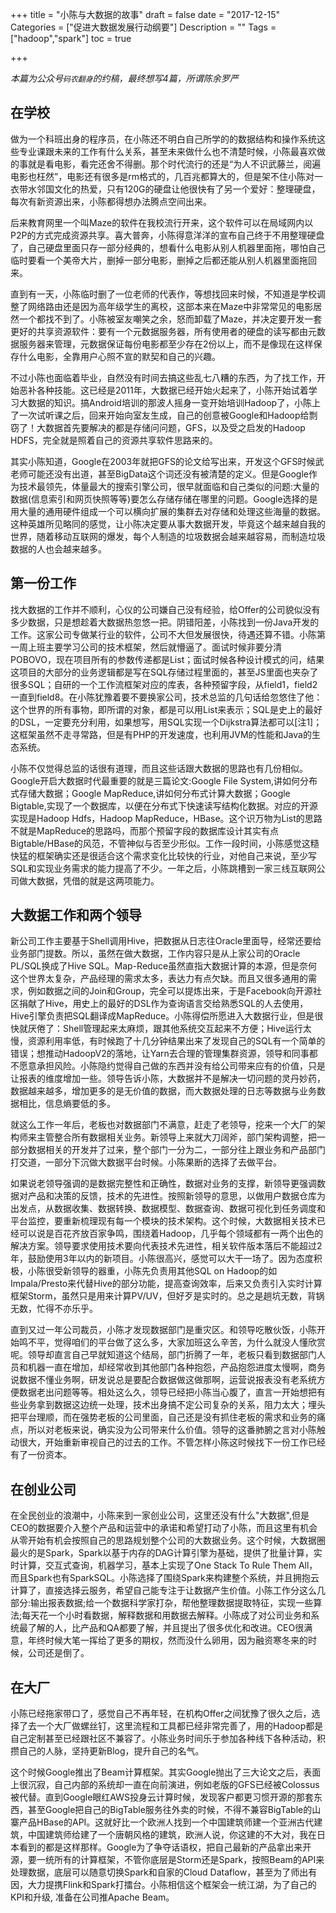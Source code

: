 +++
title = "小陈与大数据的故事"
draft = false
date = "2017-12-15"
Categories = ["促进大数据发展行动纲要"] 
Description = "" 
Tags = ["hadoop","spark"] 
toc = true

+++


_本篇为公众号`码农翻身`的约稿，最终想写4篇，所谓陈余罗严_

## 在学校

做为一个科班出身的程序员，在小陈还不明白自己所学的的数据结构和操作系统这些专业课跟未来的工作有什么关系，甚至未来做什么也不清楚时候，小陈最喜欢做的事就是看电影，看完还舍不得删。那个时代流行的还是“为人不识武藤兰，阅遍电影也枉然”，电影还有很多是rm格式的，几百兆都算大的，但是架不住小陈对一衣带水邻国文化的热爱，只有120G的硬盘让他很快有了另一个爱好：整理硬盘，每次有新资源出来，小陈都得想办法腾点空间出来。

后来教育网里一个叫Maze的软件在我校流行开来，这个软件可以在局域网内以P2P的方式完成资源共享。喜大普奔，小陈得意洋洋的宣布自己终于不用整理硬盘了，自己硬盘里面只存一部分经典的，想看什么电影从别人机器里面拖，哪怕自己临时要看一个美帝大片，删掉一部分电影，删掉之后都还能从别人机器里面拖回来。

直到有一天，小陈临时删了一位老师的代表作，等想找回来时候，不知道是学校调整了网络路由还是因为高年级学生的离校，这部本来在Maze中非常常见的电影居然一个都找不到了。小陈被室友嘲笑之余，怒而卸载了Maze，并决定要开发一套更好的共享资源软件：要有一个元数据服务器，所有使用者的硬盘的读写都由元数据服务器来管理，元数据保证每份电影都至少存在2份以上，而不是像现在这样保存什么电影，全靠用户心照不宣的默契和自己的兴趣。

不过小陈也面临着毕业，自然没有时间去搞这些乱七八糟的东西，为了找工作，开始恶补各种技能。这已经是2011年，大数据已经开始火起来了，小陈开始试着学习大数据的知识。搞Android培训的那波人摇身一变开始培训Hadoop了，小陈上了一次试听课之后，回来开始向室友生成，自己的创意被Google和Hadoop给剽窃了！大数据首先要解决的都是存储问问题，GFS，以及受之启发的Hadoop HDFS，完全就是照着自己的资源共享软件思路来的。

其实小陈知道，Google在2003年就把GFS的论文给写出来，开发这个GFS时候武老师可能还没有出道，甚至BigData这个词还没有被清楚的定义。但是Google作为技术最领先，体量最大的搜索引擎公司，很早就面临和自己类似的问题:大量的数据(信息索引和网页快照等等)要怎么存储存储在哪里的问题。Google选择的是用大量的通用硬件组成一个可以横向扩展的集群去对存储和处理这些海量的数据。这种英雄所见略同的感觉，让小陈决定要从事大数据开发，毕竟这个越来越自我的世界，随着移动互联网的爆发，每个人制造的垃圾数据会越来越容易，而制造垃圾数据的人也会越来越多。

## 第一份工作

找大数据的工作并不顺利，心仪的公司嫌自己没有经验，给Offer的公司貌似没有多少数据，只是想趁着大数据热忽悠一把。阴错阳差，小陈找到一份Java开发的工作。这家公司专做某行业的软件，公司不大但发展很快，待遇还算不错。小陈第一周上班主要学习公司的技术框架，然后就懵逼了。面试时候非要分清POBOVO，现在项目所有的参数传递都是List<Map>；面试时候各种设计模式的问，结果这项目的大部分的业务逻辑都是写在SQL存储过程里面的，甚至JS里面也夹杂了很多SQL；自研的一个工作流框架对应的库表，各种预留字段，从field1，field2一直到field8。在小陈犹豫着要不要换家公司，技术总监的几句话给忽悠住了他：这个世界的所有事物，即所谓的对象，都是可以用List<Map>来表示；SQL是史上的最好的DSL，一定要充分利用，如果想写，用SQL实现一个Dijkstra算法都可以[注1]；这框架虽然不走寻常路，但是有PHP的开发速度，也利用JVM的性能和Java的生态系统。

小陈不仅觉得总监的话很有道理，而且这些话跟大数据的思路也有几份相似。Google开启大数据时代最重要的就是三篇论文:Google File System,讲如何分布式存储大数据；Google MapReduce,讲如何分布式计算大数据；Google Bigtable,实现了一个数据库，以便在分布式下快速读写结构化数据。对应的开源实现是Hadoop Hdfs，Hadoop MapReduce，HBase。这个识万物为List<Map>的思路不就是MapReduce的思路吗，而那个预留字段的数据库设计其实有点Bigtable/HBase的风范，不管神似与否至少形似。工作一段时间，小陈感觉这糙快猛的框架确实还是很适合这个需求变化比较快的行业，对他自己来说，至少写SQL和实现业务需求的能力提高了不少。一年之后，小陈跳槽到一家三线互联网公司做大数据，凭借的就是这两项能力。

## 大数据工作和两个领导

新公司工作主要基于Shell调用Hive，把数据从日志往Oracle里面导，经常还要给业务部门提数。所以，虽然在做大数据，工作内容只是从上家公司的Oracle PL/SQL换成了Hive SQL。Map-Reduce虽然直指大数据计算的本源，但是奈何这个世界太复杂，产品经理的需求太多，表达力有点欠缺。而且又很多通用的需求，例如数据之间的Join和Group，完全可以提炼出来，于是Facebook向开源社区捐献了Hive，用史上的最好的DSL作为查询语言交给熟悉SQL的人去使用，Hive引擎负责把SQL翻译成MapReduce。小陈得偿所愿进入大数据行业，但是很快就厌倦了：Shell管理起来太麻烦，跟其他系统交互起来不方便；Hive运行太慢，资源利用率低，有时候跑了十几分钟结果出来了发现自己的SQL有一个简单的错误；想推动HadoopV2的落地，让Yarn去合理的管理集群资源，领导和同事都不愿意承担风险。小陈隐约觉得自己做的东西并没有给公司带来应有的价值，只是让报表的维度增加一些。领导告诉小陈，大数据并不是解决一切问题的灵丹妙药，数据越来越多，增加更多的是无价值的数据，而大数据处理的日志等数据与业务数据相比，信息熵要低的多。

就这么工作一年后，老板也对数据部门不满意，赶走了老领导，挖来一个大厂的架构师来主管整合所有数据相关业务。新领导上来就大刀阔斧，部门架构调整，把一部分数据相关的开发并了过来，整个部门一分为二，一部分往上跟业务和产品部门打交道，一部分下沉做大数据平台时候。小陈果断的选择了去做平台。

如果说老领导强调的是数据完整性和正确性，数据对业务的支撑，新领导更强调数据对产品和决策的反馈，技术的先进性。按照新领导的意思，以做用户数据仓库为出发点，从数据收集、数据转换、数据模型、数据查询、数据可视化到任务调度和平台监控，要重新梳理现有每一个模块的技术架构。这个时候，大数据相关技术已经可以说是百花齐放百家争鸣，围绕着Hadoop，几乎每个领域都有一两个出色的解决方案。领导要求使用技术要向代表技术先进性，相关软件版本落后不能超过2年，鼓励使用3年以内的新项目。小陈很高兴，感觉可以大干一场了。因为态度积极，小陈很受新领导的器重，小陈先负责用其他SQL on Hadoop的如Impala/Presto来代替Hive的部分功能，提高查询效率，后来又负责引入实时计算框架Storm，虽然只是用来计算PV/UV，但好歹是实时的。总之是趟坑无数，背锅无数，忙得不亦乐乎。

直到又过一年公司裁员，小陈才发现数据部门是重灾区。和领导吃散伙饭，小陈开始鸣不平，觉得咱们的平台做了这么多，大家加班这么辛苦，为什么就没人懂欣赏呢。领导却直言自己早就知道这个结局，部门折腾了一年，老板只看到数据部门人员和机器一直在增加，却经常收到其他部门各种抱怨，产品抱怨进度太慢啊，商务说数据不懂业务啊，研发说总是要配合数据做这做那啊，运营说报表没有老系统方便数据老出问题等等。相处这么久，领导已经把小陈当心腹了，直言一开始想把有些业务拿到数据这边统一处理，技术出身搞不定公司复杂的关系，阻力太大；埋头把平台理顺，而在强势老板的公司里面，自己还是没有抓住老板的需求和业务的痛点，所以对老板来说，确实没为公司带来什么价值。领导的这番肺腑之言对小陈触动很大，开始重新审视自己的过去的工作。不管怎样小陈这时候找下一份工作已经有了一份资本。

## 在创业公司

在全民创业的浪潮中，小陈来到一家创业公司，这里还没有什么"大数据",但是CEO的数据要介入整个产品和运营中的承诺和希望打动了小陈，而且这里有机会从零开始有机会按照自己的思路规划整个公司的大数据业务。这个时候，大数据圈最火的是Spark，Spark以基于内存的DAG计算引擎为基础，提供了批量计算，实时计算，交互式查询，机器学习，基本上实现了One Stack To Rule Them All，而且Spark也有SparkSQL。小陈选择了围绕Spark来构建整个系统，并且拥抱云计算了，直接选择云服务，希望自己能专注于让数据产生价值。小陈工作分这么几部分:输出报表数据;给一个数据科学家打杂，帮他整理数据提取特征，实现一些算法;每天花一个小时看数据，解释数据和用数据去解释。小陈成了对公司业务和系统最了解的人，比产品和QA都要了解，并且提出了很多优化和改进。CEO很满意，年终时候大笔一挥给了更多的期权，然而没什么卵用，因为融资寒冬来的时候，公司还是倒了。

## 在大厂

小陈已经拖家带口了，感觉自己不再年轻，在机构Offer之间犹豫了很久之后，选择了去一个大厂做螺丝钉，这里流程和工具都已经非常完善了，用的Hadoop都是自己定制甚至已经跟社区不兼容了。小陈业务时间乐于参加各种线下各种活动，积攒自己的人脉，坚持更新Blog，提升自己的名气。

这个时候Google推出了Beam计算框架。其实Google抛出了三大论文之后，表面上很沉寂，自己内部的系统却一直在向前演进，例如老版的GFS已经被Colossus被代替。直到Google眼红AWS投身云计算时候，发现客户都更习惯开源的那套东西，甚至Google把自己的BigTable服务往外卖的时候，不得不兼容BigTable的山寨产品HBase的API。这就好比一个欧洲人找到一个中国建筑师建一个亚洲古代建筑，中国建筑师给建了一个唐朝风格的建筑，欧洲人说，你这建的不大对，我在日本看到的都是这样那样。Google为了争夺话语权，把自己最新的产品拿出来开源，要一统所有的计算框架，不管你底层是Storm还是Spark，按照Beam的API来处理数据，底层可以随意切换Spark和自家的Cloud Dataflow，甚至为了师出有因，大力提携Flink和Spark打擂台。小陈相信这个框架会一统江湖，为了自己的KPI和升级, 准备在公司推Apache Beam。













